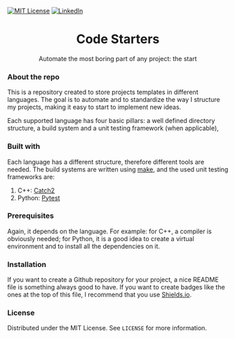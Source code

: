 <!-- PROJECT SHIELDS -->
[![MIT License][license-shield]][license-url]
[![LinkedIn][linkedin-shield]][linkedin-url]

<!-- PROJECT LOGO -->
<p align="center">
  <h1 align="center">Code Starters</h1>

  <p align="center">
    Automate the most boring part of any project: the start
    <br />
  </p>
</p>

### About the repo

This is a repository created to store projects templates in different
languages. The goal is to automate and to standardize the way I structure my
projects, making it easy to start to implement new ideas.

Each supported language has four basic pillars: a well defined directory
structure, a build system and a unit testing framework (when applicable),

### Built with

Each language has a different structure, therefore different tools are needed.
The build systems are written using [make](https://www.gnu.org/software/make/), and the used unit testing frameworks are:

1. C++: [Catch2](https://github.com/catchorg/Catch2)
2. Python: [Pytest](https://docs.pytest.org/en/6.2.x/)

### Prerequisites

Again, it depends on the language. For example: for C++, a compiler is
obviously needed; for Python, it is a good idea to create a virtual environment
and to install all the dependencies on it.

### Installation

If you want to create a Github repository for your project, a nice README file
is something always good to have. If you want to create badges like the ones at
the top of this file, I recommend that you use
[Shields.io](https://shields.io/).

### License

Distributed under the MIT License. See `LICENSE` for more information.

<!-- MARKDOWN LINKS & IMAGES -->
[license-shield]: https://img.shields.io/github/license/lbteixeira/code-starters?style=for-the-badge
[license-url]: https://github.com/lbteixeira/code-starters/blob/master/LICENSE.txt
[linkedin-shield]: https://img.shields.io/badge/-LinkedIn-black.svg?style=for-the-badge&logo=linkedin&colorB=555
[linkedin-url]: https://linkedin.com/in/lucasbrederteixeira
